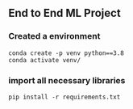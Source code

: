 ## End to End ML Project

### Created a environment

```
conda create -p venv python==3.8
conda activate venv/
```

### import all necessary libraries
```
pip install -r requirements.txt
```
